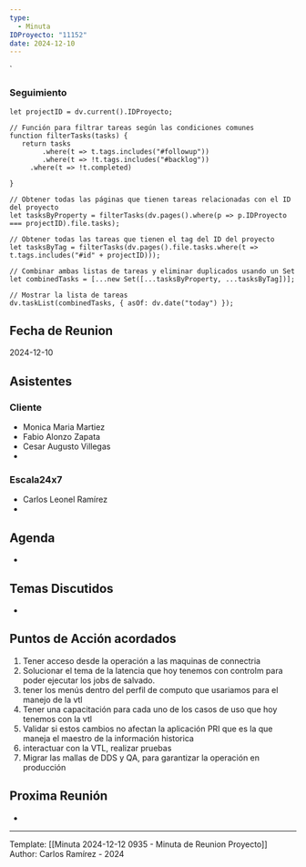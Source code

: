 ```yaml
---
type:
  - Minuta
IDProyecto: "11152"
date: 2024-12-10
---
```

`

### Seguimiento

```dataviewjs
let projectID = dv.current().IDProyecto;

// Función para filtrar tareas según las condiciones comunes
function filterTasks(tasks) {
   return tasks
        .where(t => t.tags.includes("#followup"))
        .where(t => !t.tags.includes("#backlog"))
     .where(t => !t.completed)
        
}

// Obtener todas las páginas que tienen tareas relacionadas con el ID del proyecto
let tasksByProperty = filterTasks(dv.pages().where(p => p.IDProyecto === projectID).file.tasks);

// Obtener todas las tareas que tienen el tag del ID del proyecto
let tasksByTag = filterTasks(dv.pages().file.tasks.where(t => t.tags.includes("#id" + projectID)));

// Combinar ambas listas de tareas y eliminar duplicados usando un Set
let combinedTasks = [...new Set([...tasksByProperty, ...tasksByTag])];

// Mostrar la lista de tareas
dv.taskList(combinedTasks, { asOf: dv.date("today") });
 ```
## Fecha de Reunion
2024-12-10

## Asistentes

### Cliente
* Monica Maria Martiez
* Fabio Alonzo Zapata
* Cesar Augusto Villegas
* 
### Escala24x7
- Carlos Leonel Ramírez
-  

## Agenda
* 
## Temas Discutidos
*  

## Puntos de Acción acordados


1. Tener acceso desde la operación a las maquinas de connectria
2. Solucionar el tema de la latencia que hoy tenemos con controlm para poder ejecutar los jobs de salvado.
3. tener los menús dentro del perfil de computo que usariamos para el manejo de la vtl
4. Tener una capacitación para cada uno de los casos de uso que hoy tenemos con la vtl
5. Validar si estos cambios no afectan la aplicación PRI que es la que maneja el maestro de la información historica
6. interactuar con la VTL, realizar pruebas
7. Migrar las mallas de DDS y QA, para garantizar la operación en producción



## Proxima Reunión
*   

---
Template: [[Minuta 2024-12-12 0935 - Minuta de Reunion Proyecto]]
Author: Carlos Ramírez - 2024
